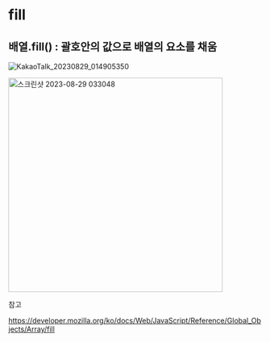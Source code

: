 # fill

## 배열.fill() : 괄호안의 값으로 배열의 요소를 채움

![KakaoTalk_20230829_014905350](https://github.com/byunjiin/CodingTest/assets/129635857/0447557b-f58d-44a1-8967-7d999ebb4edb)

<img width="425" alt="스크린샷 2023-08-29 033048" src="https://github.com/byunjiin/CodingTest/assets/129635857/311f8385-5727-4ed9-ab49-cbd9d9e722f2">

참고

https://developer.mozilla.org/ko/docs/Web/JavaScript/Reference/Global_Objects/Array/fill
